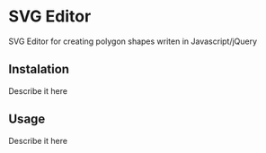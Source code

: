 # SVG Editor 

SVG Editor for creating polygon shapes writen in Javascript/jQuery

## Instalation

Describe it here

## Usage

Describe it here